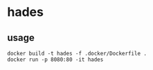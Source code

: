 # hades

## usage
```shell script
docker build -t hades -f .docker/Dockerfile .
docker run -p 8080:80 -it hades
```

